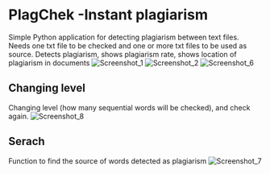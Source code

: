 # PlagChek -Instant plagiarism

Simple Python application for detecting plagiarism between text files.
Needs one txt file to be checked and one or more txt files to be used as source.
Detects plagiarism, shows plagiarism rate, shows location of plagiarism in documents
![Screenshot_1](https://user-images.githubusercontent.com/21145014/223880891-ce7e1f98-abd1-4e00-b87c-6e0812e9f9da.png)
![Screenshot_2](https://user-images.githubusercontent.com/21145014/223880920-ef8d4a40-43e4-48cb-920e-b4e6ea1431dc.png)
![Screenshot_6](https://user-images.githubusercontent.com/21145014/223880832-d15a0626-9ecc-4539-8178-c852b470d922.png)
## Changing level
 Changing level (how many sequential words will be checked), and check again.
![Screenshot_8](https://user-images.githubusercontent.com/21145014/223880876-3cee8102-9572-4948-bd58-8d15b44771e6.png)
## Serach
Function to find the source of words detected as plagiarism
![Screenshot_7](https://user-images.githubusercontent.com/21145014/223880857-d59f5311-7694-40cd-b28b-06073f539879.png)



